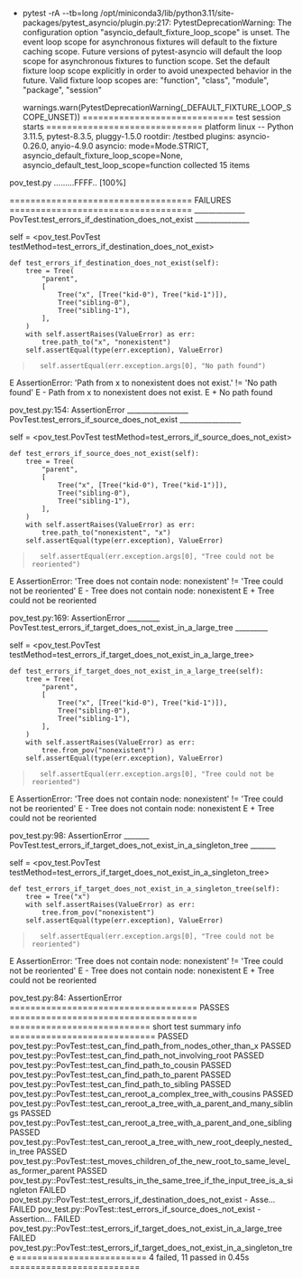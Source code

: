 + pytest -rA --tb=long
/opt/miniconda3/lib/python3.11/site-packages/pytest_asyncio/plugin.py:217: PytestDeprecationWarning: The configuration option "asyncio_default_fixture_loop_scope" is unset.
The event loop scope for asynchronous fixtures will default to the fixture caching scope. Future versions of pytest-asyncio will default the loop scope for asynchronous fixtures to function scope. Set the default fixture loop scope explicitly in order to avoid unexpected behavior in the future. Valid fixture loop scopes are: "function", "class", "module", "package", "session"

  warnings.warn(PytestDeprecationWarning(_DEFAULT_FIXTURE_LOOP_SCOPE_UNSET))
============================= test session starts ==============================
platform linux -- Python 3.11.5, pytest-8.3.5, pluggy-1.5.0
rootdir: /testbed
plugins: asyncio-0.26.0, anyio-4.9.0
asyncio: mode=Mode.STRICT, asyncio_default_fixture_loop_scope=None, asyncio_default_test_loop_scope=function
collected 15 items

pov_test.py .........FFFF..                                              [100%]

=================================== FAILURES ===================================
______________ PovTest.test_errors_if_destination_does_not_exist _______________

self = <pov_test.PovTest testMethod=test_errors_if_destination_does_not_exist>

    def test_errors_if_destination_does_not_exist(self):
        tree = Tree(
            "parent",
            [
                Tree("x", [Tree("kid-0"), Tree("kid-1")]),
                Tree("sibling-0"),
                Tree("sibling-1"),
            ],
        )
        with self.assertRaises(ValueError) as err:
            tree.path_to("x", "nonexistent")
        self.assertEqual(type(err.exception), ValueError)
    
>       self.assertEqual(err.exception.args[0], "No path found")
E       AssertionError: 'Path from x to nonexistent does not exist.' != 'No path found'
E       - Path from x to nonexistent does not exist.
E       + No path found

pov_test.py:154: AssertionError
_________________ PovTest.test_errors_if_source_does_not_exist _________________

self = <pov_test.PovTest testMethod=test_errors_if_source_does_not_exist>

    def test_errors_if_source_does_not_exist(self):
        tree = Tree(
            "parent",
            [
                Tree("x", [Tree("kid-0"), Tree("kid-1")]),
                Tree("sibling-0"),
                Tree("sibling-1"),
            ],
        )
        with self.assertRaises(ValueError) as err:
            tree.path_to("nonexistent", "x")
        self.assertEqual(type(err.exception), ValueError)
    
>       self.assertEqual(err.exception.args[0], "Tree could not be reoriented")
E       AssertionError: 'Tree does not contain node: nonexistent' != 'Tree could not be reoriented'
E       - Tree does not contain node: nonexistent
E       + Tree could not be reoriented

pov_test.py:169: AssertionError
_________ PovTest.test_errors_if_target_does_not_exist_in_a_large_tree _________

self = <pov_test.PovTest testMethod=test_errors_if_target_does_not_exist_in_a_large_tree>

    def test_errors_if_target_does_not_exist_in_a_large_tree(self):
        tree = Tree(
            "parent",
            [
                Tree("x", [Tree("kid-0"), Tree("kid-1")]),
                Tree("sibling-0"),
                Tree("sibling-1"),
            ],
        )
        with self.assertRaises(ValueError) as err:
            tree.from_pov("nonexistent")
        self.assertEqual(type(err.exception), ValueError)
>       self.assertEqual(err.exception.args[0], "Tree could not be reoriented")
E       AssertionError: 'Tree does not contain node: nonexistent' != 'Tree could not be reoriented'
E       - Tree does not contain node: nonexistent
E       + Tree could not be reoriented

pov_test.py:98: AssertionError
_______ PovTest.test_errors_if_target_does_not_exist_in_a_singleton_tree _______

self = <pov_test.PovTest testMethod=test_errors_if_target_does_not_exist_in_a_singleton_tree>

    def test_errors_if_target_does_not_exist_in_a_singleton_tree(self):
        tree = Tree("x")
        with self.assertRaises(ValueError) as err:
            tree.from_pov("nonexistent")
        self.assertEqual(type(err.exception), ValueError)
>       self.assertEqual(err.exception.args[0], "Tree could not be reoriented")
E       AssertionError: 'Tree does not contain node: nonexistent' != 'Tree could not be reoriented'
E       - Tree does not contain node: nonexistent
E       + Tree could not be reoriented

pov_test.py:84: AssertionError
==================================== PASSES ====================================
=========================== short test summary info ============================
PASSED pov_test.py::PovTest::test_can_find_path_from_nodes_other_than_x
PASSED pov_test.py::PovTest::test_can_find_path_not_involving_root
PASSED pov_test.py::PovTest::test_can_find_path_to_cousin
PASSED pov_test.py::PovTest::test_can_find_path_to_parent
PASSED pov_test.py::PovTest::test_can_find_path_to_sibling
PASSED pov_test.py::PovTest::test_can_reroot_a_complex_tree_with_cousins
PASSED pov_test.py::PovTest::test_can_reroot_a_tree_with_a_parent_and_many_siblings
PASSED pov_test.py::PovTest::test_can_reroot_a_tree_with_a_parent_and_one_sibling
PASSED pov_test.py::PovTest::test_can_reroot_a_tree_with_new_root_deeply_nested_in_tree
PASSED pov_test.py::PovTest::test_moves_children_of_the_new_root_to_same_level_as_former_parent
PASSED pov_test.py::PovTest::test_results_in_the_same_tree_if_the_input_tree_is_a_singleton
FAILED pov_test.py::PovTest::test_errors_if_destination_does_not_exist - Asse...
FAILED pov_test.py::PovTest::test_errors_if_source_does_not_exist - Assertion...
FAILED pov_test.py::PovTest::test_errors_if_target_does_not_exist_in_a_large_tree
FAILED pov_test.py::PovTest::test_errors_if_target_does_not_exist_in_a_singleton_tree
========================= 4 failed, 11 passed in 0.45s =========================
